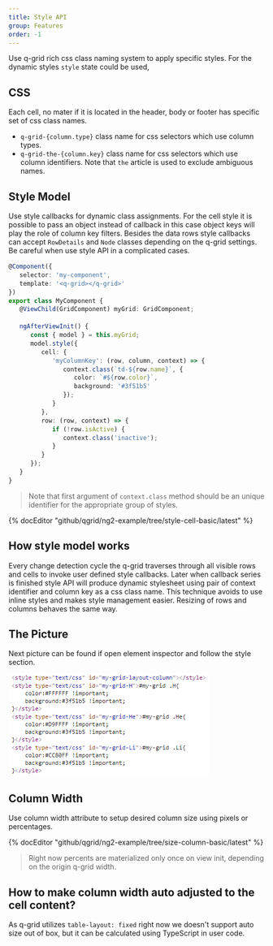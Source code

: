 ```yaml
---
title: Style API
group: Features
order: -1
---
```


Use q-grid rich css class naming system to apply specific styles. For the dynamic styles `style` state could be used, 

## CSS

Each cell, no mater if it is located in the header, body or footer has specific set of css class names.

* `q-grid-{column.type}` class name for css selectors which use column types.
* `q-grid-the-{column.key}` class name for css selectors which use column identifiers. Note that `the` article is used to exclude ambiguous names.

## Style Model

Use style callbacks for dynamic class assignments. For the cell style it is possible to pass an object instead of callback in this case object keys will play the role of column key filters. Besides the data rows style callbacks can accept `RowDetails` and `Node` classes depending on the q-grid settings. Be careful when use style API in a complicated cases. 

```typescript
@Component({
   selector: 'my-component',
   template: '<q-grid></q-grid>'
})
export class MyComponent {
   @ViewChild(GridComponent) myGrid: GridComponent;

   ngAfterViewInit() {
      const { model } = this.myGrid;
      model.style({
         cell: {
            'myColumnKey': (row, column, context) => {
               context.class(`td-${row.name}`, {
                  color: `#${row.color}`,
                  background: '#3f51b5'
               });
            }
         },
         row: (row, context) => {
            if (!row.isActive) {
               context.class('inactive');
            }
         }
      });
   }
}
```

> Note that first argument of `context.class` method should be an unique identifier for the appropriate group of styles.

{% docEditor "github/qgrid/ng2-example/tree/style-cell-basic/latest" %}

## How style model works

Every change detection cycle the q-grid traverses through all visible rows and cells to invoke user defined style callbacks. Later when callback series is finished style API will produce dynamic stylesheet using pair of context identifier and column key as a css class name. This technique avoids to use inline styles and makes style management easier. Resizing of rows and columns behaves the same way. 

## The Picture

Next picture can be found if open element inspector and follow the style section.

<img src="assets/style-api-html.png" type="image/png" />

## Column Width

Use column width attribute to setup desired column size using pixels or percentages.

{% docEditor "github/qgrid/ng2-example/tree/size-column-basic/latest" %}

> Right now percents are materialized only once on view init, depending on the origin q-grid width.

## How to make column width auto adjusted to the cell content?

As q-grid utilizes `table-layout: fixed` right now we doesn't support auto size out of box, but it can be calculated using TypeScript in user code.